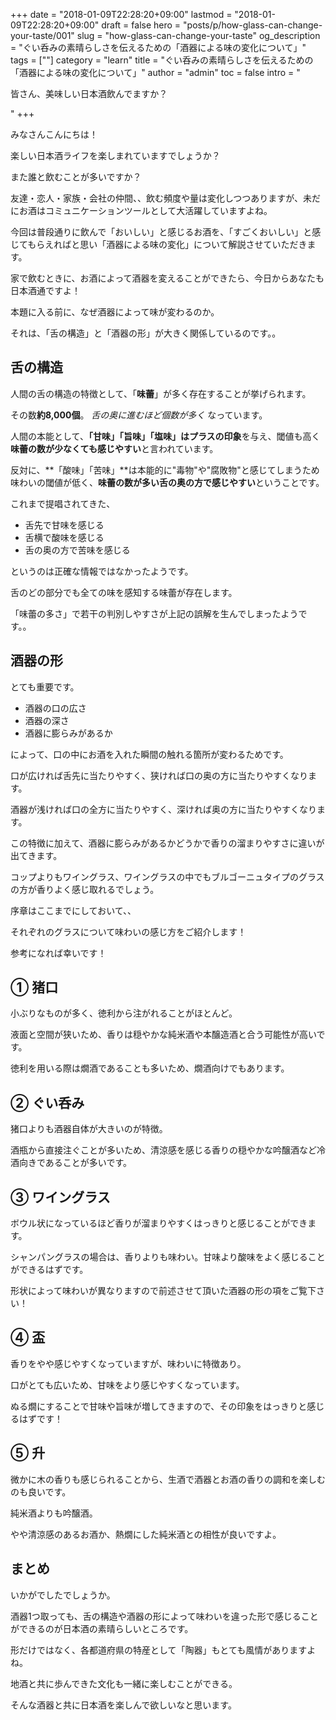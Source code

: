 +++
date = "2018-01-09T22:28:20+09:00"
lastmod = "2018-01-09T22:28:20+09:00"
draft = false
hero = "posts/p/how-glass-can-change-your-taste/001"
slug = "how-glass-can-change-your-taste"
og_description = "ぐい呑みの素晴らしさを伝えるための「酒器による味の変化について」"
tags = [""]
category = "learn"
title = "ぐい呑みの素晴らしさを伝えるための「酒器による味の変化について」"
author = "admin"
toc = false
intro = "<p>皆さん、美味しい日本酒飲んでますか？</p>"
+++

みなさんこんにちは！

楽しい日本酒ライフを楽しまれていますでしょうか？

また誰と飲むことが多いですか？

友達・恋人・家族・会社の仲間、、飲む頻度や量は変化しつつありますが、未だにお酒はコミュニケーションツールとして大活躍していますよね。

今回は普段通りに飲んで「おいしい」と感じるお酒を、「すごくおいしい」と感じてもらえればと思い「酒器による味の変化」について解説させていただきます。

家で飲むときに、お酒によって酒器を変えることができたら、今日からあなたも日本酒通ですよ！

本題に入る前に、なぜ酒器によって味が変わるのか。

それは、「舌の構造」と「酒器の形」が大きく関係しているのです。。

## 舌の構造
人間の舌の構造の特徴として、「**味蕾**」が多く存在することが挙げられます。

その数**約8,000個**。 _舌の奥に進むほど個数が多く_ なっています。

人間の本能として、**「甘味」「旨味」「塩味」はプラスの印象**を与え、閾値も高く**味蕾の数が少なくても感じやすい**と言われています。

反対に、**「酸味」「苦味」**は本能的に"毒物"や"腐敗物"と感じてしまうため味わいの閾値が低く、**味蕾の数が多い舌の奥の方で感じやすい**ということです。

これまで提唱されてきた、

- 舌先で甘味を感じる
- 舌横で酸味を感じる
- 舌の奥の方で苦味を感じる

というのは正確な情報ではなかったようです。

舌のどの部分でも全ての味を感知する味蕾が存在します。

「味蕾の多さ」で若干の判別しやすさが上記の誤解を生んでしまったようです。。


## 酒器の形

とても重要です。

- 酒器の口の広さ
- 酒器の深さ
- 酒器に膨らみがあるか

によって、口の中にお酒を入れた瞬間の触れる箇所が変わるためです。

口が広ければ舌先に当たりやすく、狭ければ口の奥の方に当たりやすくなります。

酒器が浅ければ口の全方に当たりやすく、深ければ奥の方に当たりやすくなります。

この特徴に加えて、酒器に膨らみがあるかどうかで香りの溜まりやすさに違いが出てきます。

コップよりもワイングラス、ワイングラスの中でもブルゴーニュタイプのグラスの方が香りよく感じ取れるでしょう。


序章はここまでにしておいて、、

それぞれのグラスについて味わいの感じ方をご紹介します！

参考になれば幸いです！

## ① 猪口
小ぶりなものが多く、徳利から注がれることがほとんど。

液面と空間が狭いため、香りは穏やかな純米酒や本醸造酒と合う可能性が高いです。

徳利を用いる際は燗酒であることも多いため、燗酒向けでもあります。

## ② ぐい呑み

猪口よりも酒器自体が大きいのが特徴。

酒瓶から直接注ぐことが多いため、清涼感を感じる香りの穏やかな吟醸酒など冷酒向きであることが多いです。

## ③ ワイングラス
ボウル状になっているほど香りが溜まりやすくはっきりと感じることができます。

シャンパングラスの場合は、香りよりも味わい。甘味より酸味をよく感じることができるはずです。

形状によって味わいが異なりますので前述させて頂いた酒器の形の項をご覧下さい！

## ④ 盃
香りをやや感じやすくなっていますが、味わいに特徴あり。

口がとても広いため、甘味をより感じやすくなっています。

ぬる燗にすることで甘味や旨味が増してきますので、その印象をはっきりと感じるはずです！

## ⑤ 升
微かに木の香りも感じられることから、生酒で酒器とお酒の香りの調和を楽しむのも良いです。

純米酒よりも吟醸酒。

やや清涼感のあるお酒か、熱燗にした純米酒との相性が良いですよ。

## まとめ
いかがでしたでしょうか。

酒器1つ取っても、舌の構造や酒器の形によって味わいを違った形で感じることができるのが日本酒の素晴らしいところです。

形だけではなく、各都道府県の特産として「陶器」もとても風情がありますよね。

地酒と共に歩んできた文化も一緒に楽しむことができる。

そんな酒器と共に日本酒を楽しんで欲しいなと思います。


